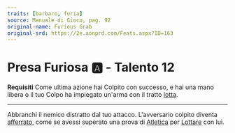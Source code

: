 ```yaml
---
traits: [barbaro, furia]
source: Manuale di Gioco, pag. 92
original-name: Furious Grab
original-srd: https://2e.aonprd.com/Feats.aspx?ID=163
---
```


# Presa Furiosa :a: - Talento 12

**Requisiti** Come ultima azione hai Colpito con successo, e hai una mano libera
o il tuo Colpo ha impiegato un'arma con il tratto [lotta](/tratti/lotta).

---

Abbranchi il nemico distratto dal tuo attacco. L'avversario colpito diventa
[afferrato](/condizioni/afferrato), come se avessi superato una prova di
[Atletica](/abilita/atletica) per [Lottare](/azioni/lottare) con lui.
